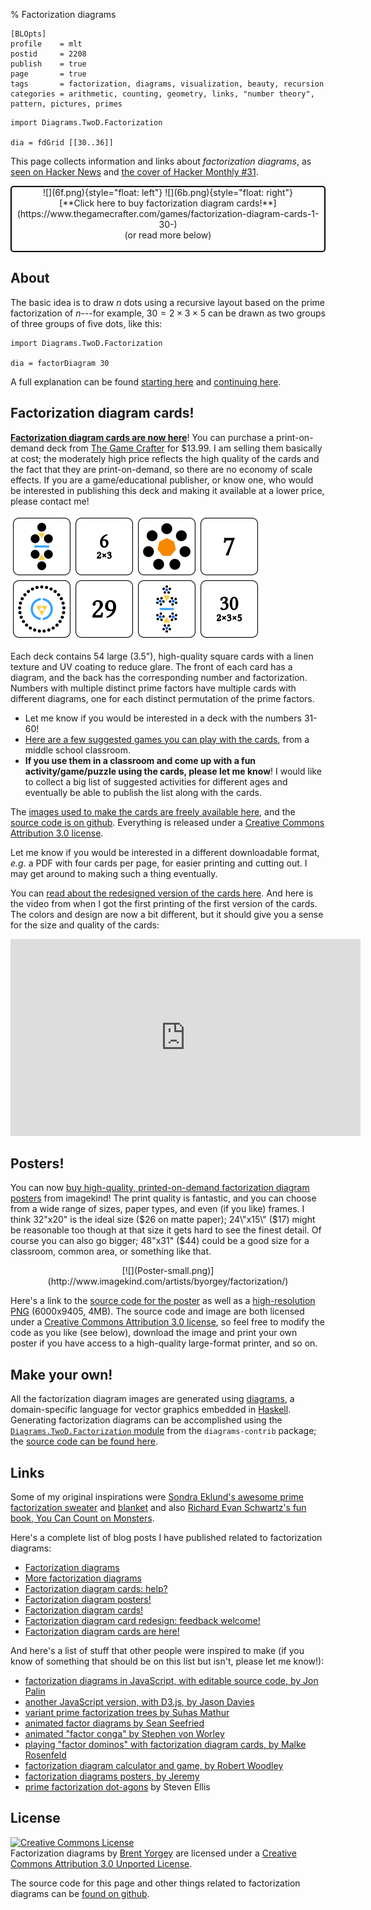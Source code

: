 % Factorization diagrams

    [BLOpts]
    profile    = mlt
    postid     = 2208
    publish    = true
    page       = true
    tags       = factorization, diagrams, visualization, beauty, recursion
    categories = arithmetic, counting, geometry, links, "number theory", pattern, pictures, primes

```{.dia width='400'}
import Diagrams.TwoD.Factorization

dia = fdGrid [[30..36]]
```

This page collects information and links about *factorization
diagrams*, as
[seen on Hacker News](https://news.ycombinator.com/item?id=4620071)
and
[the cover of Hacker Monthly #31](http://hackermonthly.com/issue-31.html).

 <div style="text-align:center; border: 2px solid black; border-radius: 5px">
![](6f.png){style="float: left"}
![](6b.png){style="float: right"}
 <br />
[**Click here to buy factorization diagram cards!**](https://www.thegamecrafter.com/games/factorization-diagram-cards-1-30-) <br />
(or read more below)
 <br />
 <br clear="all" />
 </div>

About
-----

The basic idea is to draw $n$ dots using a recursive layout based on
the prime factorization of $n$---for example, $30 = 2 \times 3 \times
5$ can be drawn as two groups of three groups of five dots, like this:

```{.dia width='200' height='200'}
import Diagrams.TwoD.Factorization

dia = factorDiagram 30
```

A full explanation can be found
[starting here](http://mathlesstraveled.com/2012/10/05/factorization-diagrams/)
and
[continuing here](http://mathlesstraveled.com/2012/11/05/more-factorization-diagrams/).

Factorization diagram cards!
----------------------------

**[Factorization diagram cards are now here](https://www.thegamecrafter.com/games/factorization-diagram-cards-1-30-)**!
You can purchase a print-on-demand deck from
[The Game Crafter](https://www.thegamecrafter.com/games/factorization-diagram-cards-1-30-)
for $13.99.  I am selling them basically at cost; the moderately high
price reflects the high quality of the cards and the fact that they
are print-on-demand, so there are no economy of scale effects.  If you
are a game/educational publisher, or know one, who would be interested
in publishing this deck and making it available at a lower price,
please contact me!

![](webcards.png)

Each deck contains 54 large (3.5"), high-quality square cards with a
linen texture and UV coating to reduce glare.  The front of each card has a
diagram, and the back has the corresponding number and factorization.
Numbers with multiple distinct prime factors have multiple cards with
different diagrams, one for each distinct permutation of the prime
factors.

* Let me know if you would be interested in a deck with the numbers
  31-60!
* [Here are a few suggested games you can play with the cards](https://mathlesstraveled.com/2017/02/17/games-with-factorization-diagram-cards/), from a middle school classroom.
* **If you use them in a classroom and come up with a fun
  activity/game/puzzle using the cards, please let me know**!  I
  would like to collect a big list of suggested activities for
  different ages and eventually be able to publish the list along with
  the cards.

The
[images used to make the cards are freely available here](http://ozark.hendrix.edu/~yorgey/hosted/factorization-cards.tgz),
and the
[source code is on github](https://github.com/byorgey/factorization-diagrams/tree/master/cards).
Everything is released under a
[Creative Commons Attribution 3.0 license](http://creativecommons.org/licenses/by/3.0/).

Let me know if you would be interested in a different downloadable
format, *e.g.* a PDF with four cards per page, for easier printing and
cutting out.  I may get around to making such a thing eventually.

You can
[read about the redesigned version of the cards here](https://mathlesstraveled.com/2016/08/24/factorization-diagram-card-redesign-feedback-welcome/).
And here is the video from when I got the first printing of the first
version of the cards.  The colors and design are now a bit different,
but it should give you a sense for the size and quality of the cards:

 <iframe width="560" height="315" src="https://www.youtube.com/embed/2wVa2DsA-nI" frameborder="0" allowfullscreen></iframe>

Posters!
--------

You can now
[buy high-quality, printed-on-demand factorization diagram posters](http://www.imagekind.com/artists/byorgey/factorization/)
from imagekind!  The print quality is fantastic, and you can choose
from a wide range of sizes, paper types, and even (if you like)
frames.  I think 32\"x20\" is the ideal size ($26 on matte paper);
24\"x15\" ($17) might
be reasonable too though at that size it gets hard to see the finest
detail.  Of course you can also go bigger; 48\"x31\" ($44) could be a good
size for a classroom, common area, or something like that.

 <div style="text-align: center;">
[![](Poster-small.png)](http://www.imagekind.com/artists/byorgey/factorization/)
 </div>

Here's a link to the
[source code for the poster](https://github.com/byorgey/factorization-diagrams/blob/master/poster/Poster.hs)
as well as a
[high-resolution PNG](https://github.com/byorgey/factorization-diagrams/blob/master/poster/Poster-nogrid.png)
(6000x9405, 4MB).  The source code and image are both licensed under a
[Creative Commons Attribution 3.0 license](http://creativecommons.org/licenses/by/3.0/),
so feel free to modify the code as you like (see below), download the
image and print your own poster if you have access to a high-quality
large-format printer, and so on.

Make your own!
--------------

All the factorization diagram images are generated using
[diagrams](http://projects.haskell.org/diagrams), a domain-specific
language for vector graphics embedded in
[Haskell](http://www.haskell.org/haskellwiki/Haskell).  Generating
factorization diagrams can be accomplished using the
[`Diagrams.TwoD.Factorization` module](http://hackage.haskell.org/packages/archive/diagrams-contrib/latest/doc/html/Diagrams-TwoD-Factorization.html)
from the `diagrams-contrib` package; the
[source code can be found here](https://github.com/diagrams/diagrams-contrib/blob/master/src/Diagrams/TwoD/Factorization.hs).

Links
-----

Some of my original inspirations were
[Sondra Eklund's awesome prime factorization sweater](http://sonderbooks.com/blog/?p=843)
and [blanket](http://sonderbooks.com/blog/?cat=206) and also
[Richard Evan Schwartz's fun book, You Can Count on Monsters](http://www.amazon.com/Count-Monsters-Richard-Evan-Schwartz/dp/1568815786).

Here's a complete list of blog posts I have published related to
factorization diagrams:

* [Factorization diagrams](https://mathlesstraveled.com/2012/10/05/factorization-diagrams/)
* [More factorization diagrams](https://mathlesstraveled.com/2012/11/05/more-factorization-diagrams/)
* [Factorization diagram cards: help?](https://mathlesstraveled.com/2013/02/05/factorization-diagram-cards-help/)
* [Factorization diagram posters!](https://mathlesstraveled.com/2013/12/13/factorization-diagram-posters-2/)
* [Factorization diagram cards!](https://mathlesstraveled.com/2016/05/31/factorization-diagram-cards/)
* [Factorization diagram card redesign: feedback welcome!](https://mathlesstraveled.com/2016/08/24/factorization-diagram-card-redesign-feedback-welcome/)
* [Factorization diagram cards are here!](https://mathlesstraveled.com/2016/09/11/factorization-diagram-cards-are-here/)

And here's a list of stuff that other people were inspired to make (if you
know of something that should be on this list but isn't, please let me know!):

* [factorization diagrams in JavaScript, with editable source code, by Jon Palin](http://jsfiddle.net/FEKX2/3/)
* [another JavaScript version, with D3.js, by Jason Davies](http://www.jasondavies.com/factorisation-diagrams/)
* [variant prime factorization trees by Suhas Mathur](http://thebayesianobserver.wordpress.com/2012/10/07/factor-diagrams/)
* [animated factor diagrams by Sean Seefried](http://seanseefried.com/factor-diagrams/)
* [animated "factor conga" by Stephen von Worley](http://www.datapointed.net/visualizations/math/factorization/animated-diagrams/)
* [playing "factor dominos" with factorization diagram cards, by Malke Rosenfeld](http://mathinyourfeet.blogspot.com/2012/11/new-math-game-factor-dominoes.html)
* [factorization diagram calculator and game, by Robert Woodley](http://rwoodley.org/?p=492)
* [factorization diagrams posters, by Jeremy](http://members.peak.org/~jeremy/factordiagrams/)
* [prime factorization dot-agons](https://www.youtube.com/watch?v=XMYS5tCpVhE&feature=youtu.be) by Steven Ellis

License
-------

 <a rel="license" href="http://creativecommons.org/licenses/by/3.0/deed.en_US"><img alt="Creative Commons License" style="border-width:0" src="http://i.creativecommons.org/l/by/3.0/88x31.png" /></a><br /><span xmlns:dct="http://purl.org/dc/terms/" property="dct:title">Factorization diagrams</span> by <a xmlns:cc="http://creativecommons.org/ns#" href="http://www.mathlesstraveled.com/factorization" property="cc:attributionName" rel="cc:attributionURL">Brent Yorgey</a> are licensed under a <a rel="license" href="http://creativecommons.org/licenses/by/3.0/deed.en_US">Creative Commons Attribution 3.0 Unported License</a>.

The source code for this page and other things related to
factorization diagrams can be
[found on github](http://github.com/byorgey/factorization-diagrams).

